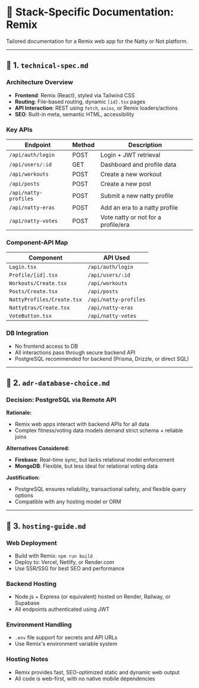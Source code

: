 # 📘 Stack-Specific Documentation: Remix

Tailored documentation for a Remix web app for the Natty or Not platform.

---

## 📁 1. `technical-spec.md`

### Architecture Overview

* **Frontend**: Remix (React), styled via Tailwind CSS
* **Routing**: File-based routing, dynamic `[id].tsx` pages
* **API Interaction**: REST using `fetch`, `axios`, or Remix loaders/actions
* **SEO**: Built-in meta, semantic HTML, accessibility

### Key APIs

| Endpoint                | Method | Description                                 |
| ----------------------- | ------ | ------------------------------------------- |
| `/api/auth/login`       | POST   | Login + JWT retrieval                       |
| `/api/users/:id`        | GET    | Dashboard and profile data                  |
| `/api/workouts`         | POST   | Create a new workout                        |
| `/api/posts`            | POST   | Create a new post                           |
| `/api/natty-profiles`   | POST   | Submit a new natty profile                  |
| `/api/natty-eras`       | POST   | Add an era to a natty profile               |
| `/api/natty-votes`      | POST   | Vote natty or not for a profile/era         |

### Component-API Map

| Component               | API Used                |
| ----------------------- | ----------------------- |
| `Login.tsx`             | `/api/auth/login`       |
| `Profile/[id].tsx`      | `/api/users/:id`        |
| `Workouts/Create.tsx`   | `/api/workouts`         |
| `Posts/Create.tsx`      | `/api/posts`            |
| `NattyProfiles/Create.tsx` | `/api/natty-profiles` |
| `NattyEras/Create.tsx`  | `/api/natty-eras`       |
| `VoteButton.tsx`        | `/api/natty-votes`      |

### DB Integration

* No frontend access to DB
* All interactions pass through secure backend API
* PostgreSQL recommended for backend (Prisma, Drizzle, or direct SQL)

---

## 📁 2. `adr-database-choice.md`

### Decision: PostgreSQL via Remote API

**Rationale:**

* Remix web apps interact with backend APIs for all data
* Complex fitness/voting data models demand strict schema + reliable joins

**Alternatives Considered:**

* **Firebase**: Real-time sync, but lacks relational model enforcement
* **MongoDB**: Flexible, but less ideal for relational voting data

**Justification:**

* PostgreSQL ensures reliability, transactional safety, and flexible query options
* Compatible with any hosting model or ORM

---

## 📁 3. `hosting-guide.md`

### Web Deployment

* Build with Remix: `npm run build`
* Deploy to: Vercel, Netlify, or Render.com
* Use SSR/SSG for best SEO and performance

### Backend Hosting

* Node.js + Express (or equivalent) hosted on Render, Railway, or Supabase
* All endpoints authenticated using JWT

### Environment Handling

* `.env` file support for secrets and API URLs
* Use Remix's environment variable system

### Hosting Notes

* Remix provides fast, SEO-optimized static and dynamic web output
* All code is web-first, with no native mobile dependencies 